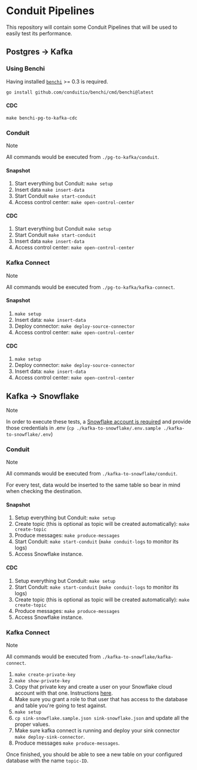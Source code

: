# Conduit Pipelines

This repository will contain some Conduit Pipelines that will be used to easily test its performance.

## Postgres -> Kafka

### Using Benchi

Having installed [`benchi`](https://github.com/conduitio/benchi) >= 0.3 is required.

```bash
go install github.com/conduitio/benchi/cmd/benchi@latest
```

#### CDC

```
make benchi-pg-to-kafka-cdc
```

### Conduit

> [!NOTE]  
> All commands would be executed from `./pg-to-kafka/conduit`.

#### Snapshot

1. Start everything but Conduit: `make setup`
1. Insert data `make insert-data`
1. Start Conduit `make start-conduit`
1. Access control center: `make open-control-center`

#### CDC

1. Start everything but Conduit `make setup`
1. Start Conduit `make start-conduit`
1. Insert data `make insert-data`
1. Access control center: `make open-control-center`

### Kafka Connect

> [!NOTE]  
> All commands would be executed from `./pg-to-kafka/kafka-connect`.


#### Snapshot

1. `make setup`
1. Insert data: `make insert-data`
1. Deploy connector: `make deploy-source-connector`
1. Access control center: `make open-control-center`

#### CDC

1. `make setup`
1. Deploy connector: `make deploy-source-connector`
1. Insert data: `make insert-data`
1. Access control center: `make open-control-center`

## Kafka -> Snowflake

> [!NOTE]  
>
> In order to execute these tests, a [Snowflake account is required](https://signup.snowflake.com/) and provide those credentials in .env (`cp ./kafka-to-snowflake/.env.sample ./kafka-to-snowflake/.env`)

### Conduit

> [!NOTE]  
> All commands would be executed from `./kafka-to-snowflake/conduit`.

For every test, data would be inserted to the same table so bear in mind when checking the destination.

#### Snapshot

1. Setup everything but Conduit: `make setup`
1. Create topic (this is optional as topic will be created automatically): `make create-topic`
1. Produce messages: `make produce-messages`
1. Start Conduit: `make start-conduit` (`make conduit-logs` to monitor its logs)
1. Access Snowflake instance.

#### CDC

1. Setup everything but Conduit: `make setup`
1. Start Conduit: `make start-conduit` (`make conduit-logs` to monitor its logs)
1. Create topic (this is optional as topic will be created automatically): `make create-topic`
1. Produce messages: `make produce-messages`
1. Access Snowflake instance.

### Kafka Connect

> [!NOTE]  
> All commands would be executed from `./kafka-to-snowflake/kafka-connect`.

1. `make create-private-key`
1. `make show-private-key`
1. Copy that private key and create a user on your Snowflake cloud account with that one. Instructions [here](https://docs.confluent.io/cloud/current/connectors/cc-snowflake-sink/cc-snowflake-sink.html#creating-a-user-and-adding-the-public-key).
1. Make sure you grant a role to that user that has access to the database and table you're going to test against.
1. `make setup`
1. `cp sink-snowflake.sample.json sink-snowflake.json` and update all the proper values.
1. Make sure kafka connect is running and deploy your sink connector `make deploy-sink-connector`.
1. Produce messages `make produce-messages`.

Once finished, you should be able to see a new table on your configured database with the name `topic-ID`.
